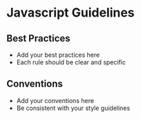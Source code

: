 # Javascript Guidelines

## Best Practices
- Add your best practices here
- Each rule should be clear and specific

## Conventions
- Add your conventions here
- Be consistent with your style guidelines
